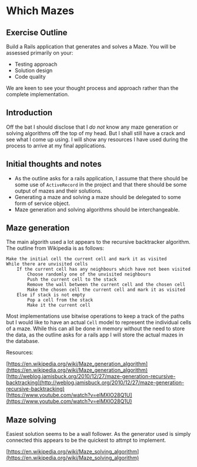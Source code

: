 # Which Mazes

## Exercise Outline

Build a Rails application that generates and solves a Maze. You will be assessed primarily on your:

* Testing approach
* Solution design
* Code quality

We are keen to see your thought process and approach rather than the complete implementation.

## Introduction

Off the bat I should disclose that I *do not* know any maze generation or solving algorithms off the top of my head. But I shall still have a crack and see what I come up using. I will show any resources I have used during the process to arrive at my final applications.

## Initial thoughts and notes

* As the outline asks for a rails application, I assume that there should be some use of `ActiveRecord` in the project and that there should be some output of mazes and their solutions.
* Generating a maze and solving a maze should be delegated to some form of service object.
* Maze generation and solving algorithms should be interchangeable.

## Maze generation

The main algorith used a lot appears to the recursive backtracker algorithm. The outline from Wikipedia is as follows:

```
Make the initial cell the current cell and mark it as visited
While there are unvisited cells
	If the current cell has any neighbours which have not been visited
		Choose randomly one of the unvisited neighbours
		Push the current cell to the stack
		Remove the wall between the current cell and the chosen cell
		Make the chosen cell the current cell and mark it as visited
	Else if stack is not empty
		Pop a cell from the stack
		Make it the current cell
```

Most implementations use bitwise operations to keep a track of the paths but I would like to have an actual `Cell` model to represent the individual cells of a maze. While this can all be done in memory without the need to store the data, as the outline asks for a rails app I will store the actual mazes in the database.

Resources:

[https://en.wikipedia.org/wiki/Maze_generation_algorithm](https://en.wikipedia.org/wiki/Maze_generation_algorithm)  
[http://weblog.jamisbuck.org/2010/12/27/maze-generation-recursive-backtracking](http://weblog.jamisbuck.org/2010/12/27/maze-generation-recursive-backtracking)  
[https://www.youtube.com/watch?v=elMXlO28Q1U](https://www.youtube.com/watch?v=elMXlO28Q1U)

## Maze solving

Easiest solution seems to be a wall follower. As the generator used is simply connected this appears to be the quickest to attmpt to implement.

[https://en.wikipedia.org/wiki/Maze_solving_algorithm](https://en.wikipedia.org/wiki/Maze_solving_algorithm)